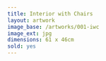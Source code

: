 ```yaml
---
title: Interior with Chairs
layout: artwork
image_base: /artworks/001-iwc
image_ext: jpg
dimensions: 61 x 46cm
sold: yes
---
```




